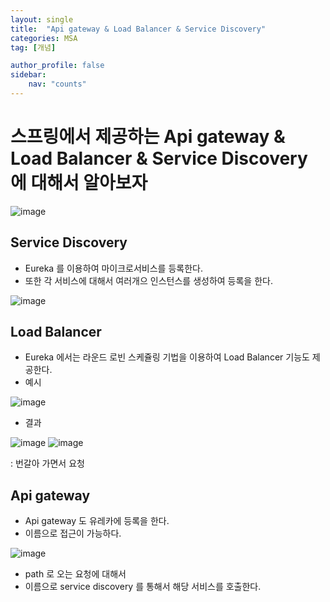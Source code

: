 ```yaml
---
layout: single
title:  "Api gateway & Load Balancer & Service Discovery"
categories: MSA
tag: [개념]

author_profile: false
sidebar:
    nav: "counts"
---
```


# 스프링에서 제공하는 Api gateway & Load Balancer & Service Discovery 에 대해서 알아보자

![image](https://user-images.githubusercontent.com/108928206/227872379-4f765b43-5548-4efd-8a4a-255e179135b8.png)

## Service Discovery

- Eureka 를 이용하여 마이크로서비스를 등록한다.
- 또한 각 서비스에 대해서 여러개으 인스턴스를 생성하여 등록을 한다.

![image](https://user-images.githubusercontent.com/108928206/227872841-7c03c715-0f1a-4a35-99f1-990a51575823.png)

## Load Balancer

- Eureka 에서는 라운드 로빈 스케쥴링 기법을 이용하여 Load Balancer 기능도 제공한다.
- 예시

![image](https://user-images.githubusercontent.com/108928206/227873081-0263dfce-fb51-4067-8b6a-bef3bda47cd3.png)

- 결과

![image](https://user-images.githubusercontent.com/108928206/227873148-529bdfad-7aeb-49fe-9773-e108274d321c.png)
![image](https://user-images.githubusercontent.com/108928206/227873187-6d3b456a-7974-4e10-a0ec-bf4dabed617f.png)

: 번갈아 가면서 요청

## Api gateway

- Api gateway 도 유레카에 등록을 한다.
- 이름으로 접근이 가능하다.

![image](https://user-images.githubusercontent.com/108928206/227873456-0804581e-675d-4162-b8af-cf6bbcca808b.png)

- path 로 오는 요청에 대해서
- 이름으로 service discovery 를 통해서 해당 서비스를 호출한다.
